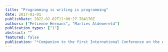 ```yaml
---
title: "Programming is writing is programming"
date: 2017-01-01
publishDate: 2022-02-02T11:00:27.784170Z
authors: ["Felienne Hermans", "Marlies Aldewereld"]
publication_types: ["1"]
abstract: ""
featured: false
publication: "*Companion to the first International Conference on the Art, Science and Engineering of Programming*"
---
```


